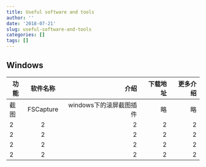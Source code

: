 ```yaml
---
title: Useful software and tools
author: ''
date: '2018-07-21'
slug: useful-software-and-tools
categories: []
tags: []
---
```



## Windows  ##

| 功能      | 软件名称                |   介绍         |     下载地址    |     更多介绍    |
| ----------|:-----------------------:| --------------:|----------------:|----------------:|
| 截图      | FSCapture            | windows下的滚屏截图插件  |略 | 略|
|    2   |         2             |       2        | 2 | 2 |
|    2   |         2             |       2        | 2 | 2 |
|    2   |         2             |       2        | 2 | 2 |
|    2   |         2             |       2        | 2 | 2 |